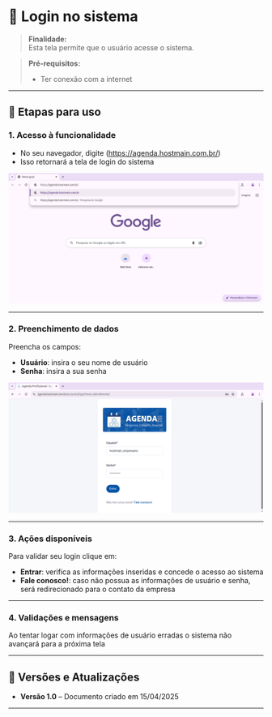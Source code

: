 # 📘 Login no sistema

> **Finalidade:**  
> Esta tela permite que o usuário acesse o sistema.

> **Pré-requisitos:**   
> - Ter conexão com a internet

---

## 🧭 Etapas para uso

### 1. Acesso à funcionalidade 
- No seu navegador, digite (https://agenda.hostmain.com.br/)
- Isso retornará a tela de login do sistema

![Alt text](img/tela_login1_desktop.png)

---

### 2. Preenchimento de dados
Preencha os campos:
- **Usuário**: insira o seu nome de usuário
- **Senha**: insira a sua senha

![Alt text](img/tela_login2_desktop.png)

---

### 3. Ações disponíveis
Para validar seu login clique em:
- **Entrar**: verifica as informações inseridas e concede o acesso ao sistema  
- **Fale conosco!**: caso não possua as informações de usuário e senha, será redirecionado para o contato da empresa

---

### 4. Validações e mensagens
Ao tentar logar com informações de usuário erradas o sistema não avançará para a próxima tela

---

## 🔄 Versões e Atualizações

- **Versão 1.0** – Documento criado em 15/04/2025

---